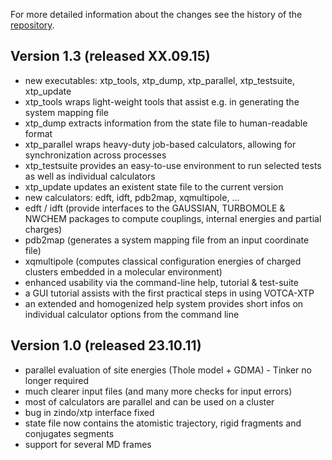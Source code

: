 For more detailed information about the changes see the history of the [repository](https://github.com/votca/xtp/commits/master).

## Version 1.3 (released XX.09.15)
* new executables: xtp_tools, xtp_dump, xtp_parallel, xtp_testsuite, xtp_update
* xtp_tools wraps light-weight tools that assist e.g. in generating the system mapping file
* xtp_dump extracts information from the state file to human-readable format
* xtp_parallel wraps heavy-duty job-based calculators, allowing for synchronization across processes
* xtp_testsuite provides an easy-to-use environment to run selected tests as well as individual calculators
* xtp_update updates an existent state file to the current version
* new calculators: edft, idft, pdb2map, xqmultipole, ...
* edft / idft (provide interfaces to the GAUSSIAN, TURBOMOLE & NWCHEM packages to compute couplings, internal energies and partial charges)
* pdb2map (generates a system mapping file from an input coordinate file)
* xqmultipole (computes classical configuration energies of charged clusters embedded in a molecular environment)
* enhanced usability via the command-line help, tutorial & test-suite
* a GUI tutorial assists with the first practical steps in using VOTCA-XTP
* an extended and homogenized help system provides short infos on individual calculator options from the command line

## Version 1.0 (released 23.10.11)
* parallel evaluation of site energies (Thole model + GDMA) - Tinker no longer required
* much clearer input files (and many more checks for input errors)
* most of calculators are parallel and can be used on a cluster
* bug in zindo/xtp interface fixed
* state file now contains the atomistic trajectory, rigid fragments and conjugates segments
* support for several MD frames
